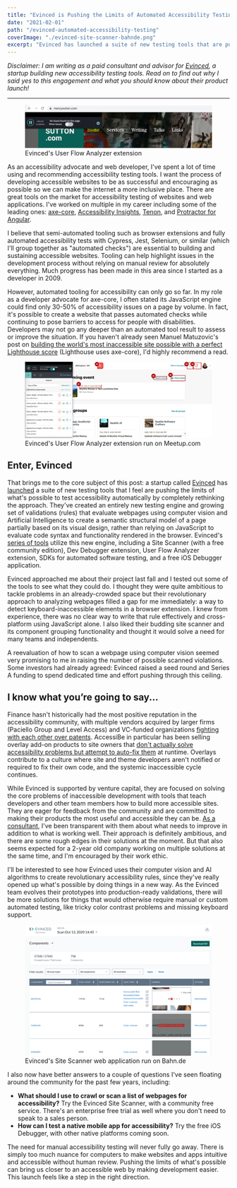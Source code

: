 ```yaml
---
title: "Evinced is Pushing the Limits of Automated Accessibility Testing"
date: "2021-02-01"
path: "/evinced-automated-accessibility-testing"
coverImage: "./evinced-site-scanner-bahnde.png"
excerpt: "Evinced has launched a suite of new testing tools that are pushing the limits of what's possible to test accessibility automatically. Read to learn about their approach and my consulting work with them."
---
```


_Disclaimer: I am writing as a paid consultant and advisor for [Evinced](https://evinced.com), a startup building new accessibility testing tools. Read on to find out why I said yes to this engagement and what you should know about their product launch!_

---

<figure>
    <img src="evinced-marcysuttoncom.jpg" alt="Evinced's User Flow Analyzer extension running on this site, with zero errors" />
    <figcaption>Evinced's User Flow Analyzer extension</figcaption>
</figure>

As an accessibility advocate and web developer, I've spent a lot of time using and recommending accessibility testing tools. I want the process of developing accessible websites to be as successful and encouraging as possible so we can make the internet a more inclusive place. There are great tools on the market for accessibility testing of websites and web applications. I've worked on multiple in my career including some of the leading ones: [axe-core](https://deque.com/axe), [Accessibility Insights](https://accessibilityinsights.io), [Tenon](https://tenon.io), and [Protractor for Angular](/angular-protractor-accessibility-plugin).

I believe that semi-automated tooling such as browser extensions and fully automated accessibility tests with Cypress, Jest, Selenium, or similar (which I'll group together as "automated checks") are essential to building and sustaining accessible websites. Tooling can help highlight issues in the development process without relying on manual review for absolutely everything. Much progress has been made in this area since I started as a developer in 2009.

However, automated tooling for accessibility can only go so far. In my role as a developer advocate for axe-core, I often stated its JavaScript engine could find only 30-50% of accessibility issues on a page by volume. In fact, it's possible to create a website that passes automated checks while continuing to pose barriers to access for people with disabilities. Developers may not go any deeper than an automated tool result to assess or improve the situation. If you haven't already seen Manuel Matuzovic's post on [building the world's most inaccessible site possible with a perfect Lighthouse score](https://www.matuzo.at/blog/building-the-most-inaccessible-site-possible-with-a-perfect-lighthouse-score/) (Lighthouse uses axe-core), I'd highly recommend a read.

<figure>
    <img src="evinced-user-flow-analyzer.png" alt="Evinced's User Flow Analyzer extension running on Meetup.com, with many errors" />
    <figcaption>Evinced's User Flow Analyzer extension run on Meetup.com</figcaption>
</figure>

## Enter, Evinced

That brings me to the core subject of this post: a startup called [Evinced](https://www.evinced.com/) has [launched](https://www.prnewswire.com/news-releases/evinced-raises-17m-announces-series-a-to-launch-enterprise-digital-accessibility-platform-for-software-development-teams-301220961.html) a suite of new testing tools that I feel are pushing the limits of what's possible to test accessibility automatically by completely rethinking the approach. They've created an entirely new testing engine and growing set of validations (rules) that evaluate webpages using computer vision and Artificial Intelligence to create a semantic structural model of a page partially based on its visual design, rather than relying on JavaScript to evaluate code syntax and functionality rendered in the browser. Evinced's [series of tools](https://www.evinced.com/products/) utilize this new engine, including a Site Scanner (with a free community edition), Dev Debugger extension, User Flow Analyzer extension, SDKs for automated software testing, and a free iOS Debugger application.

Evinced approached me about their project last fall and I tested out some of the tools to see what they could do. I thought they were quite ambitious to tackle problems in an already-crowded space but their revolutionary approach to analyzing webpages filled a gap for me immediately: a way to detect keyboard-inaccessible elements in a browser extension. I knew from experience, there was no clear way to write that rule effectively and cross-platform using JavaScript alone. I also liked their budding site scanner and its component grouping functionality and thought it would solve a need for many teams and independents. 

A reevaluation of how to scan a webpage using computer vision seemed very promising to me in raising the number of possible scanned violations. Some investors had already agreed: Evinced raised a seed round and Series A funding to spend dedicated time and effort pushing through this ceiling.

## I know what you’re going to say...

Finance hasn't historically had the most positive reputation in the accessibility community, with multiple vendors acquired by larger firms (Paciello Group and Level Access) and VC-funded organizations [fighting with each other over patents](https://www.lflegal.com/2020/09/audioeye-vs-accessibe/). AccessiBe in particular has been selling overlay add-on products to site owners that [don't actually solve accessibility problems but attempt to auto-fix them](https://www.lflegal.com/2020/08/quick-fix/) at runtime. Overlays contribute to a culture where site and theme developers aren't notified or required to fix their own code, and the systemic inaccessible cycle continues.

While Evinced is supported by venture capital, they are focused on solving the core problems of inaccessible development with tools that teach developers and other team members how to build more accessible sites. They are eager for feedback from the community and are committed to making their products the most useful and accessible they can be. [As a consultant](/outsider-leverage-accessibility/), I've been transparent with them about what needs to improve in addition to what is working well. Their approach is definitely ambitious, and there are some rough edges in their solutions at the moment. But that also seems expected for a 2-year old company working on multiple solutions at the same time, and I'm encouraged by their work ethic.

I'll be interested to see how Evinced uses their computer vision and AI algorithms to create revolutionary accessibility rules, since they've really opened up what's possible by doing things in a new way. As the Evinced team evolves their prototypes into production-ready validations, there will be more solutions for things that would otherwise require manual or custom automated testing, like tricky color contrast problems and missing keyboard support.

<figure class="border">
    <img src="evinced-site-scanner-bahnde.png" alt="Evinced's Site Scanner" />
    <figcaption>Evinced's Site Scanner web application run on Bahn.de</figcaption>
</figure>

I also now have better answers to a couple of questions I've seen floating around the community for the past few years, including:

- **What should I use to crawl or scan a list of webpages for accessibility?** Try the Evinced Site Scanner, with a community free service. There's an enterprise free trial as well where you don't need to speak to a sales person.
- **How can I test a native mobile app for accessibility?** Try the free iOS Debugger, with other native platforms coming soon.

The need for manual accessibility testing will never fully go away. There is simply too much nuance for computers to make websites and apps intuitive and accessible without human review. Pushing the limits of what's possible can bring us closer to an accessible web by making development easier. This launch feels like a step in the right direction.
